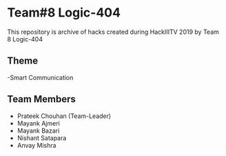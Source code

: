 # Team#8 Logic-404
This repository is archive of hacks created during HackIIITV 2019
by Team 8 Logic-404
## Theme 
-Smart Communication
## Team Members
- Prateek Chouhan (Team-Leader)
- Mayank Ajmeri
- Mayank Bazari
- Nishant Satapara
- Anvay Mishra
